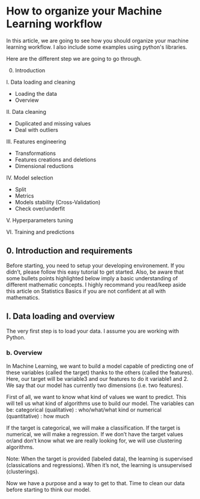 # How to organize your Machine Learning workflow

In this article, we are going to see how you should organize your machine learning workflow. I also include some examples using python's libraries.

Here are the different step we are going to go through.

0. Introduction

I. Data loading and cleaning
- Loading the data
- Overview

II. Data cleaning
- Duplicated and missing values
- Deal with outliers

III. Features engineering  
- Transformations
- Features creations and deletions
- Dimensional reductions

IV. Model selection  
- Split
- Metrics
- Models stability (Cross-Validation)
- Check over/underfit

V. Hyperparameters tuning  

VI. Training and predictions  


## 0. Introduction and requirements

Before starting, you need to setup your developing environement. If you didn’t, please follow this easy tutorial to get started.
Also, be aware that some bullets points highlighted below imply a basic understanding of different mathematic concepts. I highly recommand you read/keep aside this article on Statistics Basics if you are not confident at all with mathematics.


## I. Data loading and overview

The very first step is to load your data. I assume you are working with Python.

### b. Overview

In Machine Learning, we want to build a model capable of predicting one of these variables (called the target) thanks to the others (called the features). Here, our target will be variable3 and our features to do it variable1 and 2. We say that our model has currently two dimensions (i.e. two features).

First of all, we want to know what kind of values we want to predict. This will tell us what kind of algorithms use to build our model. The variables can be:
categorical (qualitative) : who/what/what kind
or numerical (quantitative) : how much

If the target is categorical, we will make a classification. If the target is numerical, we will make a regression.
If we don’t have the target values or/and don’t know what we are really looking for, we will use clustering algorithms.

Note: When the target is provided (labeled data), the learning is supervised (classications and regressions). When it’s not, the learning is unsupervised (clusterings).

Now we have a purpose and a way to get to that. Time to clean our data before starting to think our model.
